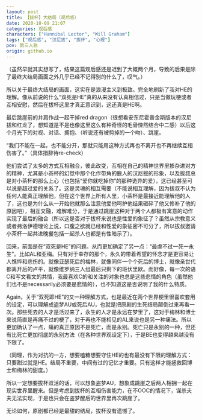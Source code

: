 ```yaml
---
layout: post
title: 【拔杯】大结局（观后感）
date: 2020-10-09 21:07
categories: 观后感
characters: ["Hannibal Lector", "Will Graham"]
tags: ["观后感", "汉尼拔", "拔杯", "心理"]
pov: 第三人称
origin: github.io
---
```


（虽然早就其实想写了，结果这篇观后感还是迟到了大概两个月，导致的后果是除了最终大结局画面之外几乎已经不记得别的什么了，叹气。）

所以关于最终大结局的画面，这实在是浪漫主义到极致。完全地刷新了我对HE的理解。像从前说的什么“双死是HE”真的从来没有认真相信过，只是当做玩梗或者互相安慰，然后在拔杯这里才真正意识到，这还真是HE啊。

最后跳崖前的并肩作战一起干掉red dragon（很想看安东尼霍普金斯版本的汉尼拔和红龙了，想知道是不是也像这里这么有种奇怪的毛骨悚然结合中二感）以后这个月光下的对视、对话、拥抱、（听说还有被剪掉的一个吻）、跳崖。

“我们不能在一起，也不能分开，那就只能用这种方式再也不离开也不再继续互相伤害了。”（具体措辞待re-check）

他们尝试了太多的方式互相融合，彼此改变，互相在自己的精神世界里掺杂进对方的精神，尤其是小茶杯的幻觉中那个化作带角的鹿人的汉尼拔的形象，以及拔叔总是对小茶杯的那么上心（也包括“爱你就吃掉你”的那种诡异的爱），这已经甚至可以说是超过爱的关系了。这是灵魂的相互需要（不能说相互理解，因为拔叔不认为任何人能真正理解他，但在这个世界上所有人里，小茶杯是最接近能理解他的人了，这也是为什么从一开始他就那么注意他爱他呵护他结果砸碎了他又修补了他的原因吧），相互交融，难解难分，于是通过跳崖这种对于两个人都极有寓意的动作实现了最后的融合（所以这是否对于拔杯来说也是性爱的象征了？虽然从宗教意义或者弗洛伊德理论上说，口腹之欲就已经和性爱的象征密不可分了，所以拔叔邀请小茶杯一起共进晚餐包括一起杀人也都是有性暗示了）。

回来，前面是在“双死是HE”的问题。从而更加确定了另一点：“最虐不过一死一永生”。比如AL和亚梅。只有对于幸存的那个，永久的带着希望的怀念才是更容易让人憔悴和悲伤的。就像亚瑟死后的梅林，就像同伴一个个死后的博士，就像亲世代都离开后的卢平，就像维罗纳三人组最后只剩下的班伏里欧。而好像，每一次的语C和写文看文的共情，我最喜欢C的和关注的对象也总是这些悲情的角色（虽然他们也不是necessarily必须要是悲情的），也不知道这是否说明了我的什么特质。

Again，关于“双死即HE”的又一种理解方式，也是最近在两个世界梗里很喜欢套用的设定，可以理解成盗梦AU或死后AU，也就是把原剧的生死结局颠倒过来再看一次。那些死去的人才是活过来了，永生的人才是永远在梦里了，这对于梅林和博士来说简直是再痛不过的梗了，对于再也不能相见的AL来说也是另一种痛法。所以更加确认了一点，痛的真正原因不是死亡，而是永别。死亡只是永别的一种，但还有比死亡更加彻底的永别方法（在各种世界观设定下），于是BE也变得越来越没有下限了。

（同理，作为对抗的一方，想要嗑糖想要守住HE的也有最没有下限的理解方式：只要甜过就是HE。结局不重要，中间有过的记忆才重要。只有这样才能拯救回博士和梅林的甜度。）

所以一定想要拔杯双活的话，可以想象盗梦AU，想象成跳崖之后两人相拥一起在现实世界里醒来。但是考虑到拔杯的互相伤害能力，在不OOC的情况下，谋杀夫夫无法实现，于是也只会在盗梦醒后的世界里再次跳崖了。

无论如何，原剧都已经是最甜的结局，拔杯没有遗憾了。